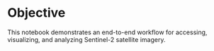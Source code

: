 # Objective

This notebook demonstrates an end-to-end workflow for accessing, visualizing, and analyzing Sentinel-2 satellite imagery.
